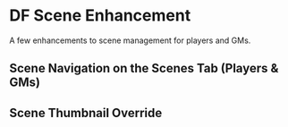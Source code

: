 # DF Scene Enhancement
A few enhancements to scene management for players and GMs.

## Scene Navigation on the Scenes Tab (Players & GMs)

## Scene Thumbnail Override